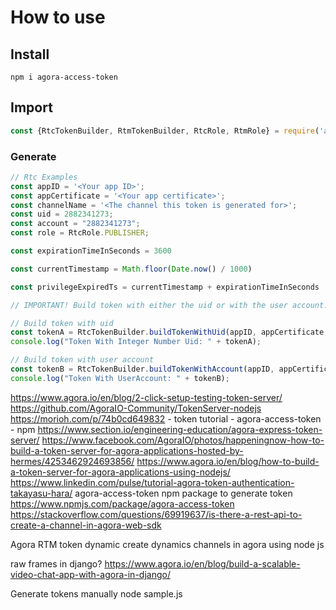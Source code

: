 # How to use
## Install

```shell
npm i agora-access-token
```

## Import
```javascript
const {RtcTokenBuilder, RtmTokenBuilder, RtcRole, RtmRole} = require('agora-access-token')
```

### Generate
```javascript
// Rtc Examples
const appID = '<Your app ID>';
const appCertificate = '<Your app certificate>';
const channelName = '<The channel this token is generated for>';
const uid = 2882341273;
const account = "2882341273";
const role = RtcRole.PUBLISHER;

const expirationTimeInSeconds = 3600

const currentTimestamp = Math.floor(Date.now() / 1000)

const privilegeExpiredTs = currentTimestamp + expirationTimeInSeconds

// IMPORTANT! Build token with either the uid or with the user account. Comment out the option you do not want to use below.

// Build token with uid
const tokenA = RtcTokenBuilder.buildTokenWithUid(appID, appCertificate, channelName, uid, role, privilegeExpiredTs);
console.log("Token With Integer Number Uid: " + tokenA);

// Build token with user account
const tokenB = RtcTokenBuilder.buildTokenWithAccount(appID, appCertificate, channelName, account, role, privilegeExpiredTs);
console.log("Token With UserAccount: " + tokenB);
```
https://www.agora.io/en/blog/2-click-setup-testing-token-server/
https://github.com/AgoraIO-Community/TokenServer-nodejs
https://morioh.com/p/74b0cd649832   - token tutorial - agora-access-token - npm
https://www.section.io/engineering-education/agora-express-token-server/
https://www.facebook.com/AgoraIO/photos/happeningnow-how-to-build-a-token-server-for-agora-applications-hosted-by-hermes/4253462924693856/
https://www.agora.io/en/blog/how-to-build-a-token-server-for-agora-applications-using-nodejs/
https://www.linkedin.com/pulse/tutorial-agora-token-authentication-takayasu-hara/
agora-access-token npm package to generate token
https://www.npmjs.com/package/agora-access-token
https://stackoverflow.com/questions/69919637/is-there-a-rest-api-to-create-a-channel-in-agora-web-sdk

Agora RTM token dynamic
create dynamics channels in agora using node js

raw frames in django?
https://www.agora.io/en/blog/build-a-scalable-video-chat-app-with-agora-in-django/

Generate tokens manually 
node sample.js
